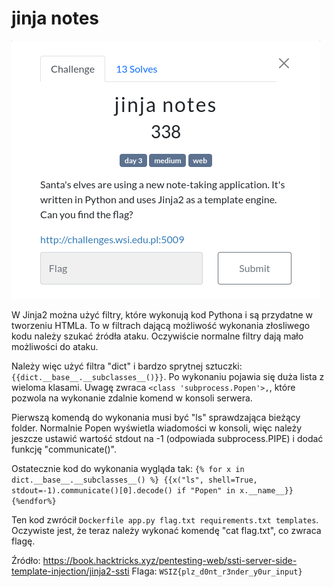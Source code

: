 # jinja notes
![](692f7bf6438b35cb80e44ea9c1ebd26e)

W Jinja2 można użyć filtry, które wykonują kod Pythona i są przydatne w tworzeniu HTMLa. To w filtrach dającą możliwość wykonania złosliwego kodu należy szukać źródła ataku. Oczywiście normalne filtry dają mało możliwości do ataku.

Należy więc użyć filtra "dict" i bardzo sprytnej sztuczki: `{{dict.__base__.__subclasses__()}}`.
Po wykonaniu pojawia się duża lista z wieloma klasami. Uwagę zwraca `<class 'subprocess.Popen'>,`, które pozwola na wykonanie zdalnie komend w konsoli serwera.

Pierwszą komendą do wykonania musi być "ls" sprawdzająca bieżący folder. Normalnie Popen wyświetla wiadomości w konsoli, więc należy jeszcze ustawić wartość stdout na -1 (odpowiada subprocess.PIPE) i dodać funkcję "communicate()".

Ostatecznie kod do wykonania wygląda tak: 
```{% for x in dict.__base__.__subclasses__() %} {{x("ls", shell=True, stdout=-1).communicate()[0].decode() if "Popen" in x.__name__}} {%endfor%} ```

Ten kod zwrócił `Dockerfile app.py flag.txt requirements.txt templates`.
Oczywiste jest, że teraz należy wykonać komendę "cat flag.txt", co zwraca flagę.

Źródło: https://book.hacktricks.xyz/pentesting-web/ssti-server-side-template-injection/jinja2-ssti
Flaga: `WSIZ{plz_d0nt_r3nder_y0ur_input}`